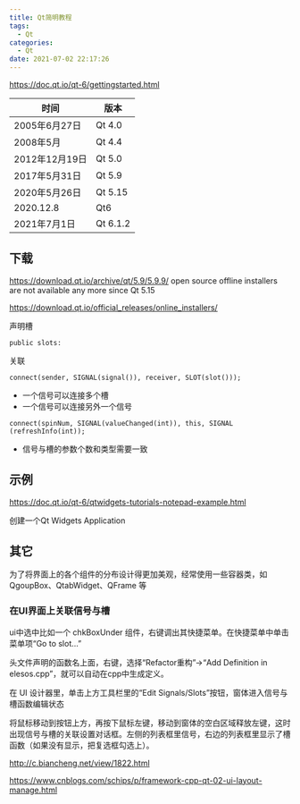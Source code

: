 ```yaml
---
title: Qt简明教程
tags:
  - Qt
categories:
  - Qt
date: 2021-07-02 22:17:26
---
```


https://doc.qt.io/qt-6/gettingstarted.html

| 时间           | 版本     |
| -------------- | -------- |
| 2005年6月27日  | Qt 4.0   |
| 2008年5月      | Qt 4.4   |
| 2012年12月19日 | Qt 5.0   |
| 2017年5月31日  | Qt 5.9   |
| 2020年5月26日  | Qt 5.15  |
| 2020.12.8      | Qt6      |
| 2021年7月1日   | Qt 6.1.2 |

## 下载 

https://download.qt.io/archive/qt/5.9/5.9.9/ open source offline installers are not available any more since Qt 5.15 

https://download.qt.io/official_releases/online_installers/

声明槽

```
public slots:
```

关联

```
connect(sender, SIGNAL(signal()), receiver, SLOT(slot()));
```

- 一个信号可以连接多个槽
- 一个信号可以连接另外一个信号

```
connect(spinNum, SIGNAL(valueChanged(int)), this, SIGNAL (refreshInfo(int));
```

- 信号与槽的参数个数和类型需要一致

## 示例

https://doc.qt.io/qt-6/qtwidgets-tutorials-notepad-example.html

创建一个Qt Widgets Application

## 其它

为了将界面上的各个组件的分布设计得更加美观，经常使用一些容器类，如 QgoupBox、QtabWidget、QFrame 等

### 在UI界面上关联信号与槽

ui中选中比如一个 chkBoxUnder 组件，右键调出其快捷菜单。在快捷菜单中单击菜单项“Go to slot…”



头文件声明的函数名上面，右键，选择“Refactor重构”→“Add Definition in elesos.cpp”，就可以自动在cpp中生成定义。



在 UI 设计器里，单击上方工具栏里的“Edit Signals/Slots”按钮，窗体进入信号与槽函数编辑状态

将鼠标移动到按钮上方，再按下鼠标左键，移动到窗体的空白区域释放左键，这时出现信号与槽的关联设置对话框。左侧的列表框里信号，右边的列表框里显示了槽函数（如果没有显示，把复选框勾选上）。

http://c.biancheng.net/view/1822.html

https://www.cnblogs.com/schips/p/framework-cpp-qt-02-ui-layout-manage.html
